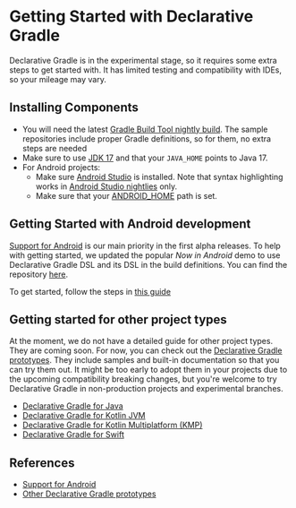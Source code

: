 # Getting Started with Declarative Gradle

Declarative Gradle is in the experimental stage,
so it requires some extra steps to get started with.
It has limited testing and compatibility with IDEs,
so your mileage may vary.

## Installing Components

- You will need the latest [Gradle Build Tool nightly build](https://gradle.org/nightly/).
  The sample repositories include proper Gradle definitions,
  so for them, no extra steps are needed
- Make sure to use [JDK 17](https://www.oracle.com/fr/java/technologies/downloads/#java17) and
  that your `JAVA_HOME` points to Java 17.
- For Android projects:
  - Make sure [Android Studio](https://developer.android.com/studio) is installed.
    Note that syntax highlighting works in [Android Studio nightlies](https://developer.android.com/studio/nightly) only.
  - Make sure that your [ANDROID_HOME](https://developer.android.com/tools/variables#android_home) path is set.

## Getting Started with Android development

[Support for Android](../android/README.md) is our main priority in the first alpha releases.
To help with getting started,
we updated the popular _Now in Android_ demo to use Declarative Gradle DSL and its DSL in the build definitions.
You can find the repository [here](https://github.com/gradle/nowinandroid/tree/main-declarative).

To get started, follow the steps in [this guide](../android/README.md#3-getting-started-with-nowinandroid)

## Getting started for other project types

At the moment, we do not have a detailed guide for other project types.
They are coming soon.
For now, you can check out the [Declarative Gradle prototypes](../../unified-prototypes/README.md).
They include samples and built-in documentation so that you can try them out.
It might be too early to adopt them in your projects due to the upcoming compatibility breaking changes,
but you're welcome to try Declarative Gradle in non-production projects and experimental branches.

- [Declarative Gradle for Java](../../unified-prototype/README.md#java)
- [Declarative Gradle for Kotlin JVM](../../unified-prototype/README.md#kotlin-jvm)
- [Declarative Gradle for Kotlin Multiplatform (KMP)](../../unified-prototype/README.md#kotlin-kmp)
- [Declarative Gradle for Swift](../../unified-prototype/README.md#swift)

## References

- [Support for Android](../android/README.md)
- [Other Declarative Gradle prototypes](../../unified-prototypes/README.md)
